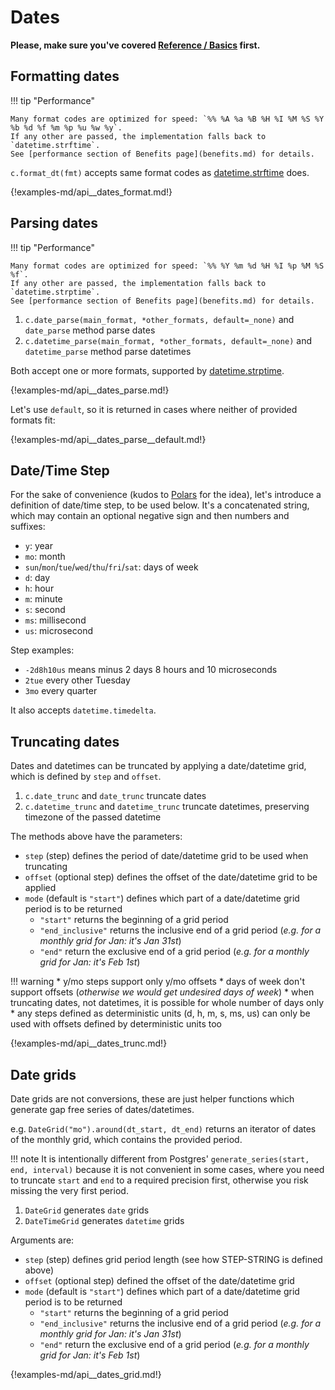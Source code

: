# Dates

**Please, make sure you've covered [Reference / Basics](./basics.md) first.**

## Formatting dates

!!! tip "Performance"

    Many format codes are optimized for speed: `%% %A %a %B %H %I %M %S %Y %b %d %f %m %p %u %w %y`.
    If any other are passed, the implementation falls back to `datetime.strftime`.
    See [performance section of Benefits page](benefits.md) for details.

`c.format_dt(fmt)` accepts same format codes as
[datetime.strftime](https://docs.python.org/3/library/datetime.html#strftime-and-strptime-format-codes) does.

{!examples-md/api__dates_format.md!}

## Parsing dates

!!! tip "Performance"

    Many format codes are optimized for speed: `%% %Y %m %d %H %I %p %M %S %f`.
    If any other are passed, the implementation falls back to `datetime.strptime`.
    See [performance section of Benefits page](benefits.md) for details.


1. `c.date_parse(main_format, *other_formats, default=_none)` and `date_parse`
   method parse dates
1. `c.datetime_parse(main_format, *other_formats, default=_none)` and
   `datetime_parse` method parse datetimes


Both accept one or more formats, supported by [datetime.strptime](https://docs.python.org/3/library/datetime.html#strftime-and-strptime-format-codes).

{!examples-md/api__dates_parse.md!}

Let's use `default`, so it is returned in cases where neither of provided
formats fit:

{!examples-md/api__dates_parse__default.md!}


## Date/Time Step

For the sake of convenience (kudos to
[Polars](https://github.com/pola-rs/polars) for the idea), let's introduce a
definition of date/time step, to be used below. It's a concatenated string,
which may contain an optional negative sign and then numbers and suffixes:

* `y`: year
* `mo`: month
* `sun`/`mon`/`tue`/`wed`/`thu`/`fri`/`sat`: days of week
* `d`: day
* `h`: hour
* `m`: minute
* `s`: second
* `ms`: millisecond
* `us`: microsecond

Step examples:

* `-2d8h10us` means minus 2 days 8 hours and 10 microseconds
* `2tue` every other Tuesday
* `3mo` every quarter

It also accepts `datetime.timedelta`.


## Truncating dates

Dates and datetimes can be truncated by applying a date/datetime grid, which is
defined by `step` and `offset`.

1. `c.date_trunc` and `date_trunc` truncate dates
1. `c.datetime_trunc` and `datetime_trunc` truncate datetimes, preserving
   timezone of the passed datetime

The methods above have the parameters:

* `step` (step) defines the period of date/datetime grid to be used when
  truncating
* `offset` (optional step) defines the offset of the date/datetime grid to be
  applied
* `mode` (default is `"start"`) defines which part of a date/datetime grid
  period is to be returned
    * `"start"` returns the beginning of a grid period
	* `"end_inclusive"` returns the inclusive end of a grid period (_e.g. for a
	  monthly grid for Jan: it's Jan 31st_)
	* `"end"` return the exclusive end of a grid period (_e.g. for a monthly
	  grid for Jan: it's Feb 1st_)

!!! warning
      * y/mo steps support only y/mo offsets
	  * days of week don't support offsets (_otherwise we would get undesired
	    days of week_)
	  * when truncating dates, not datetimes, it is possible for whole number
	    of days only
      * any steps defined as deterministic units (d, h, m, s, ms, us) can
        only be used with offsets defined by deterministic units too

{!examples-md/api__dates_trunc.md!}


## Date grids

Date grids are not conversions, these are just helper functions which generate
gap free series of dates/datetimes.

e.g. `DateGrid("mo").around(dt_start, dt_end)` returns an iterator of dates of
the monthly grid, which contains the provided period.

!!! note
	It is intentionally different from Postgres' `generate_series(start, end,
	interval)` because it is not convenient in some cases, where you need to
	truncate `start` and `end` to a required precision first, otherwise you
	risk missing the very first period.

1. `DateGrid` generates `date` grids
1. `DateTimeGrid` generates `datetime` grids

Arguments are:

* `step` (step) defines grid period length (see how STEP-STRING is defined above)
* `offset` (optional step) defined the offset of the date/datetime grid
* `mode` (default is `"start"`) defines which part of a date/datetime grid
  period is to be returned
    * `"start"` returns the beginning of a grid period
	* `"end_inclusive"` returns the inclusive end of a grid period (_e.g. for a
	  monthly grid for Jan: it's Jan 31st_)
	* `"end"` return the exclusive end of a grid period (_e.g. for a monthly
	  grid for Jan: it's Feb 1st_)

{!examples-md/api__dates_grid.md!}
